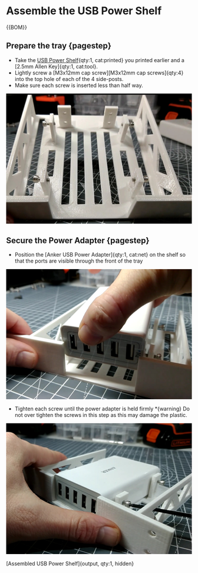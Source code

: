 # Assemble the USB Power Shelf


{{BOM}}

## Prepare the tray {pagestep}

* Take the [USB Power Shelf](fromstep){qty:1, cat:printed} you printed earlier and a [2.5mm Allen Key]{qty:1, cat:tool}.
* Lightly screw a [M3x12mm cap screw][M3x12mm cap screws]{qty:4} into the top hole of each of the 4 side-posts.
* Make sure each screw is inserted less than half way.

![](images/AnkerUSBPower1.jpg)


## Secure the Power Adapter {pagestep}

* Position the [Anker USB Power Adapter]{qty:1, cat:net} on the shelf so that the ports are visible through the front of the tray

![](images/AnkerUSBPower2.jpg)

* Tighten each screw until the power adapter is held firmly
*{warning}  Do not over tighten the screws in this step as this may damage the plastic. 

![](images/AnkerUSBPower3.jpg)

[Assembled USB Power Shelf]{output, qty:1, hidden}